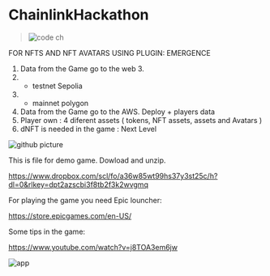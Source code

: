 # ChainlinkHackathon

> ![code ch](https://user-images.githubusercontent.com/78732470/237768950-08c33fc6-b148-409a-ab65-f8229c59a33c.png)

FOR NFTS AND NFT AVATARS USING PLUGIN: EMERGENCE

1. Data from the Game go to the web 3.
2. - testnet Sepolia
3. - mainnet polygon
4. Data from the Game go to the AWS. Deploy + players data
5. Player own : 4 diferent assets ( tokens, NFT assets, assets and Avatars )
6. dNFT is needed in the game : Next Level

![github picture](https://github.com/ReturnerNaGithub/ChainlinkHackathon/assets/78732470/fb48d5d7-dfc5-4fb9-ae8d-ff4ff05f827d)

This is file for demo game. Dowload and unzip.

https://www.dropbox.com/scl/fo/a36w85wt99hs37y3st25c/h?dl=0&rlkey=dpt2azscbi3f8tb2f3k2wvgmq

For playing the game you need Epic louncher:

https://store.epicgames.com/en-US/

Some tips in the game:

https://www.youtube.com/watch?v=j8TOA3em6jw

![app](https://github.com/ReturnerNaGithub/ChainlinkHackathon/assets/78732470/c271b8c7-e63a-4134-9c36-864db2217c35)




